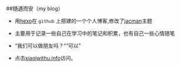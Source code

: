 ﻿﻿##随遇而安（my blog）

- 用[hexo](https://hexo.io/)在 `github` 上搭建的一个个人博客,修改了[jacman](https://github.com/wuchong/jacman)主题

- 主要用于记录一些自己在学习中的笔记和积累，也有自己一些心情随笔

- “我们可以做朋友吗？”“可以”

- 点击[xiaojwithu.info](http://xiaojwithu.info/)访问。